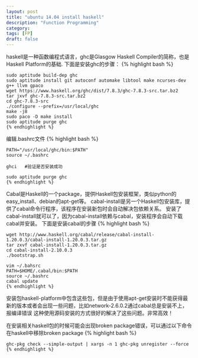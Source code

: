 ```yaml
---
layout: post
title: "ubuntu 14.04 install haskell"
description: "Function Programming"
category: 
tags: [FP]
draft: false
---
```

haskell是一种函数编程式语言，ghc是Glasgow Haskell Compiler的简称，也是Haskell Platform的基础.   下面是安装ghc的步骤：
    {% highlight bash %}
    
    sudo aptitude build-dep ghc
    sudo aptitude install git autoconf automake libtool make ncurses-dev g++ llvm gpaco
    wget https://www.haskell.org/ghc/dist/7.8.3/ghc-7.8.3-src.tar.bz2
    tar jxvf ghc-7.8.3-src.tar.bz2
    cd ghc-7.8.3-src
    ./configure --prefix=/usr/local/ghc
    make -j8
    sudo paco -D make install
    sudo aptitude purge ghc
    {% endhighlight %}

编辑.bashrc文件
    {% highlight bash %}

    PATH="/usr/local/ghc/bin:$PATH"
    source ~/.bashrc

    ghci   #验证是否安装成功

    sudo aptitude purge ghc 
    {% endhighlight %}

Cabal是Haskell的一个package，提供Haskell包安装框架，类似python的easy_install、debian的apt-get等。
cabal-install是另一个Haskell包安装库，提供了cabal命令行程序，该程序在安装新包时会自动解决包依赖关系。
安装了cabal-install就可以了，因为cabal-install依赖与cabal，安装程序会自动下载cabal并安装。
下面是安装cabal的步骤
    {% highlight bash %}
   
    wget http://www.haskell.org/cabal/release/cabal-install-1.20.0.3/cabal-install-1.20.0.3.tar.gz
    tar zxvf cabal-install-1.20.0.3.tar.gz
    cd cabal-install-2.10.0.3
    ./bootstrap.sh

    vim ~/.bahsrc
    PATH=$HOME/.cabal/bin:$PATH
    source ~/.bashrc
    cabal update
    {% endhighlight %}

安装包haskell-platform中包含这些包，但是由于使用apt-get安装时不能获得最新的版本或者会出现一些问题，比如network-2.6.0.2通过cabal总是安装不上，报编译错误
这种使用源码安装的方式很好的解决了这些问题。非常高效！

在安装相关haskell包的时候可能会出现broken package错误，可以通过以下命令在haskell中移除broken package
    {% highlight bash %}

    ghc-pkg check --simple-output | xargs -n 1 ghc-pkg unregister --force
    {% endhighlight %}

